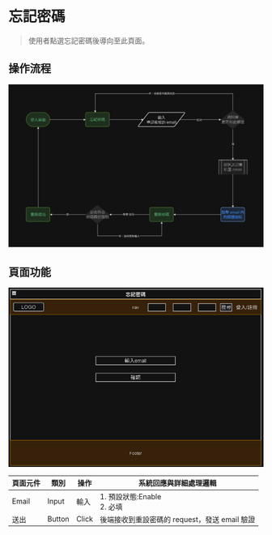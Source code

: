 # 忘記密碼
> 使用者點選忘記密碼後導向至此頁面。

## 操作流程
![忘記密碼流程](./asset/forgetpw-flow.png)

## 頁面功能
![忘記密碼畫面示意](./asset/forgetpw.png)

|頁面元件|類別|操作|系統回應與詳細處理邏輯|
|---|---|---|---|
|Email|Input|輸入|1. 預設狀態:Enable <br>2. 必填|
|送出|Button|Click|後端接收到重設密碼的 request，發送 email 驗證|



